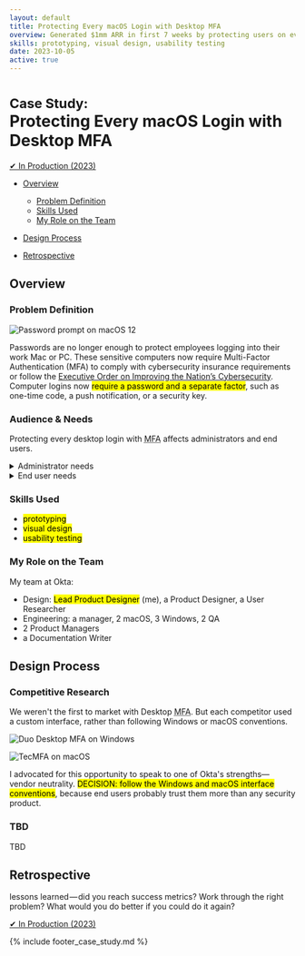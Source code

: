 ```yaml
---
layout: default
title: Protecting Every macOS Login with Desktop MFA 
overview: Generated $1mm ARR in first 7 weeks by protecting users on every login to their Mac or PC
skills: prototyping, visual design, usability testing
date: 2023-10-05
active: true
---
```


# <small>Case Study:</small> <br />Protecting Every macOS Login with Desktop MFA

<a href="#" type="button" class="btn btn-success" target="_blank">&#10004; In Production (2023)</a>



* [Overview](#1)
  * [Problem Definition](#1.1)
  * [Skills Used](#1.2)
  * [My Role on the Team](#1.3)

* [Design Process](#2)


* [Retrospective](#3)



## Overview



### Problem Definition

<img
  src="{{ site.url }}/assets/mfa/macOS-pw-login.png"
  alt="Password prompt on macOS 12"
  class="screenshot screenshot-landscape"
/>

Passwords are no longer enough to protect employees logging into their work Mac or PC. These sensitive computers now require Multi-Factor Authentication (MFA) to comply with cybersecurity insurance requirements or follow the [Executive Order on Improving the Nation’s Cybersecurity](https://www.whitehouse.gov/briefing-room/presidential-actions/2021/05/12/executive-order-on-improving-the-nations-cybersecurity/). Computer logins now <mark>require a password and a separate factor</mark>, such as one-time code, a push notification, or a security key.



### Audience & Needs

Protecting every desktop login with <abbr title="Multi-Factor Authentication">MFA</abbr> affects administrators and end users. 

<details>
    <summary>Administrator needs</summary>

    <ul>
        <li>deploy software that changes the login experience for every computer in their organization</li>
        <li>configure which end users are affected</li>
        <li>minimize end users being locked out of their work computers</li>
    </ul>

</details>

<details>
    <summary>End user needs</summary>

    <ul>
        <li>understand their computer login will change</li>
        <li>get enrolled in any new security measures for <abbr title="Multi-Factor Authentication">MFA</abbr></li>
        <li>use <abbr title="Multi-Factor Authentication">MFA</abbr> on every computer login</li>
        <li>still be able to login when their computer is offline</li>
    </ul>
</details>



### Skills Used

* <mark>prototyping</mark>
* <mark>visual design</mark>
* <mark>usability testing</mark>



### My Role on the Team

My team at Okta:

- Design: <mark>Lead Product Designer</mark> (me), a Product Designer, a User Researcher
- Engineering: a manager, 2 macOS, 3 Windows, 2 QA
- 2 Product Managers
- a Documentation Writer



## Design Process



### Competitive Research

We weren't the first to market with Desktop <abbr title="Multi-Factor Authentication">MFA</abbr>. But each competitor used a custom interface, rather than following Windows or macOS conventions. 

<img
  src="{{ site.url }}/assets/mfa/duo-win.png"
  alt="Duo Desktop MFA on Windows"
  class="screenshot screenshot-landscape"
/>

<img
  src="{{ site.url }}/assets/mfa/tecmfa-mac.png"
  alt="TecMFA on macOS"
  class="screenshot screenshot-landscape"
/>

I advocated for this opportunity to speak to one of Okta's strengths&mdash;vendor neutrality. <mark><span class="decision">DECISION</span>: follow the Windows and macOS interface conventions</mark>, because end users probably trust them more than any security product.



### TBD

TBD



## Retrospective

lessons learned — did you reach success metrics? Work through the right problem? What would you do better if you could do it again?



<a href="#" type="button" class="btn btn-success" target="_blank">&#10004; In Production (2023)</a>

{% include footer_case_study.md %}
